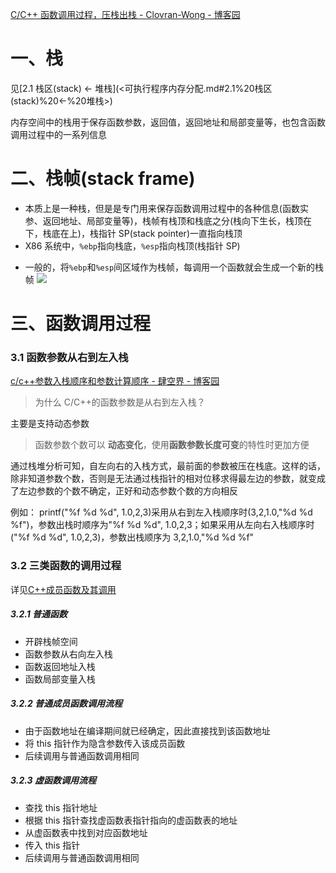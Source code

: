 [C/C++ 函数调用过程，压栈出栈 - Clovran-Wong - 博客园](https://www.cnblogs.com/wiesslibrary/p/15727311.html)

# 一、栈

见[2.1 栈区(stack) <- 堆栈](<可执行程序内存分配.md#2.1%20栈区(stack)%20<-%20堆栈>)

内存空间中的栈用于保存函数参数，返回值，返回地址和局部变量等，也包含函数调用过程中的一系列信息

# 二、栈帧(stack frame)

- 本质上是一种栈，但是是专门用来保存函数调用过程中的各种信息(函数实参、返回地址、局部变量等)，栈帧有栈顶和栈底之分(栈向下生长，栈顶在下，栈底在上)，栈指针 SP(stack pointer)一直指向栈顶
- X86 系统中，`%ebp`指向栈底，`%esp`指向栈顶(栈指针 SP)

* 一般的，将`%ebp`和`%esp`间区域作为栈帧，每调用一个函数就会生成一个新的栈帧
  ![](https://upload-images.jianshu.io/upload_images/1134295-ce2aa08820b11888.png)

# 三、函数调用过程

### 3.1 函数参数从右到左入栈

[c/c++参数入栈顺序和参数计算顺序 - 肆空界 - 博客园](https://www.cnblogs.com/Zhaolongtao/p/17633979.html)

> 为什么 C/C++的函数参数是从右到左入栈？

主要是支持动态参数
> 函数参数个数可以 **动态变化**，使用**函数参数长度可变**的特性时更加方便

通过栈堆分析可知，自左向右的入栈方式，最前面的参数被压在栈底。这样的话，除非知道参数个数，否则是无法通过栈指针的相对位移求得最左边的参数，就变成了左边参数的个数不确定，正好和动态参数个数的方向相反

例如：
printf("%f %d %d", 1.0,2,3)采用从右到左入栈顺序时(3,2,1.0,"%d %d %f")，参数出栈时顺序为"%f %d %d", 1.0,2,3；如果采用从左向右入栈顺序时("%f %d %d", 1.0,2,3)，参数出栈顺序为 3,2,1.0,"%d %d %f"

### 3.2 三类函数的调用过程

详见[C++成员函数及其调用](C++成员函数及其调用.md)

##### 3.2.1 普通函数

- 开辟栈帧空间
- 函数参数从右向左入栈
- 函数返回地址入栈
- 函数局部变量入栈

##### 3.2.2 普通成员函数调用流程

- 由于函数地址在编译期间就已经确定，因此直接找到该函数地址
- 将 this 指针作为隐含参数传入该成员函数
- 后续调用与普通函数调用相同

##### 3.2.3 虚函数调用流程

- 查找 this 指针地址
- 根据 this 指针查找虚函数表指针指向的虚函数表的地址
- 从虚函数表中找到对应函数地址
- 传入 this 指针
- 后续调用与普通函数调用相同
